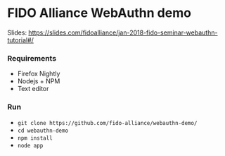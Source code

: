# FIDO Alliance WebAuthn demo

Slides: https://slides.com/fidoalliance/jan-2018-fido-seminar-webauthn-tutorial#/

### Requirements

- Firefox Nightly
- Nodejs + NPM
- Text editor

### Run

- `git clone https://github.com/fido-alliance/webauthn-demo/`
- `cd webauthn-demo`
- `npm install`
- `node app`

